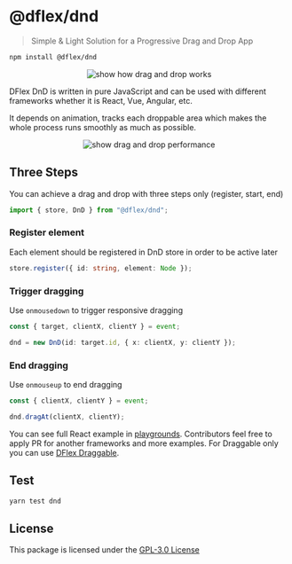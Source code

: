 # @dflex/dnd

> Simple & Light Solution for a Progressive Drag and Drop App

```bash
npm install @dflex/dnd
```

<p align="center">
    <img src="https://raw.githubusercontent.com/jalal246/dflex/master/packages/dnd/public/dnd.gif" alt="show how drag and drop works" />
</p>

DFlex DnD is written in pure JavaScript and can be used with different frameworks
whether it is React, Vue, Angular, etc.

It depends on animation, tracks each droppable area which makes the whole
process runs smoothly as much as possible.

<p align="center">
    <img src="https://raw.githubusercontent.com/jalal246/dflex/master/packages/dnd/public/dnd.png" alt="show drag and drop performance" />
</p>

## Three Steps

You can achieve a drag and drop with three steps only (register, start, end)

```js
import { store, DnD } from "@dflex/dnd";
```

### Register element

Each element should be registered in DnD store in order to be active later

```ts
store.register({ id: string, element: Node });
```

### Trigger dragging

Use `onmousedown` to trigger responsive dragging

```ts
const { target, clientX, clientY } = event;

dnd = new DnD(id: target.id, { x: clientX, y: clientY });
```

### End dragging

Use `onmouseup` to end dragging

```ts
const { clientX, clientY } = event;

dnd.dragAt(clientX, clientY);
```

You can see full React example in
[playgrounds](https://github.com/jalal246/dflex/tree/master/playgrounds/dflex-react-dnd).
Contributors feel free to apply PR for another frameworks and more examples. For
Draggable only you can use [DFlex Draggable](https://github.com/jalal246/dflex/tree/master/packages/draggable).

## Test

```sh
yarn test dnd
```

## License

This package is licensed under the [GPL-3.0 License](https://github.com/jalal246/dflex/tree/master/packages/dnd/LICENSE)
